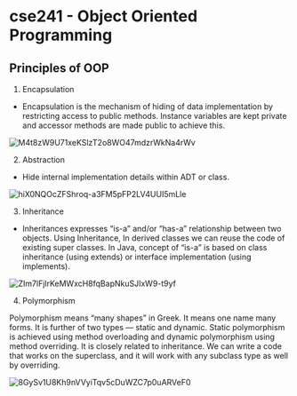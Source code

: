 # cse241 - Object Oriented Programming 

## Principles of OOP

1. Encapsulation

* Encapsulation is the mechanism of hiding of data implementation by restricting access to public methods. Instance variables are kept private and accessor methods are made public to achieve this.

![M4t8zW9U71xeKSlzT2o8WO47mdzrWkNa4rWv](https://user-images.githubusercontent.com/73825254/151648657-b7eb593b-c04f-4ad8-957e-fe30d2fb3598.png)

2. Abstraction

* Hide internal implementation details within ADT or class.
 
![hiX0NQOcZFShroq-a3FM5pFP2LV4UUI5mLle](https://user-images.githubusercontent.com/73825254/151648687-0409e800-3374-4503-9407-385f51e2e465.png)

3. Inheritance

* Inheritances expresses “is-a” and/or “has-a” relationship between two objects. Using Inheritance, In derived classes we can reuse the code of existing super classes. In Java, concept of “is-a” is based on class inheritance (using extends) or interface implementation (using implements).

![ZIm7lFjlrKeMWxcH8fqBapNkuSJIxW9-t9yf](https://user-images.githubusercontent.com/73825254/151648736-7a2f3ee7-3a1b-434d-945f-6c1e27af6dc2.png)

4. Polymorphism

Polymorphism means “many shapes” in Greek. It means one name many forms. It is further of two types — static and dynamic. Static polymorphism is achieved using method overloading and dynamic polymorphism using method overriding. It is closely related to inheritance. We can write a code that works on the superclass, and it will work with any subclass type as well by overriding.

![8GySv1U8Kh9nVVyiTqv5cDuWZC7p0uARVeF0](https://user-images.githubusercontent.com/73825254/151648629-ef6984f4-b89b-4d9d-851e-e4ee288db70b.png)
